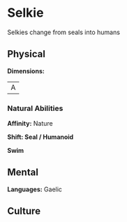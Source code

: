 # Selkie

<!-- short description -->
Selkies change from seals into humans

<!-- always facing northwards -->
## Physical 
**Dimensions:**

<table>
  <tr>
    <td>A</td>
  </tr>
</table>

### Natural Abilities

**Affinity:** Nature

**Shift: Seal / Humanoid**

**Swim**


## Mental

**Languages:** Gaelic

## Culture

